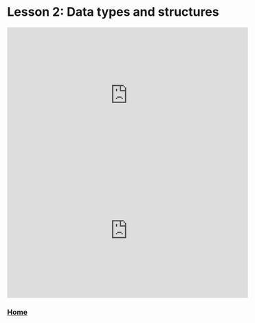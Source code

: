 # Lesson 2: Data types and structures


<iframe width="560" height="315" src="https://www.youtube.com/embed/_CJJClN4FWk" title="YouTube video player" frameborder="0" allow="accelerometer; autoplay; clipboard-write; encrypted-media; gyroscope; picture-in-picture; web-share" allowfullscreen></iframe>



<iframe width="560" height="315" src="https://www.youtube.com/embed/hAFlENjFghU" title="YouTube video player" frameborder="0" allow="accelerometer; autoplay; clipboard-write; encrypted-media; gyroscope; picture-in-picture; web-share" allowfullscreen></iframe>



### [Home](https://bdeck8317.github.io/compPsy.github.io/)
